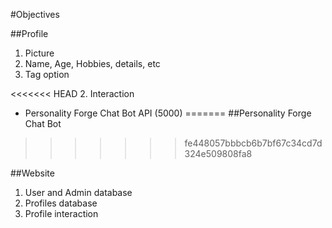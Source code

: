 #Objectives

##Profile
1. Picture
2. Name, Age, Hobbies, details, etc
3. Tag option

<<<<<<< HEAD
2. Interaction
* Personality Forge Chat Bot API (5000)
=======
##Personality Forge Chat Bot
>>>>>>> fe448057bbbcb6b7bf67c34cd7d324e509808fa8

##Website
1. User and Admin database
2. Profiles database
3. Profile interaction
